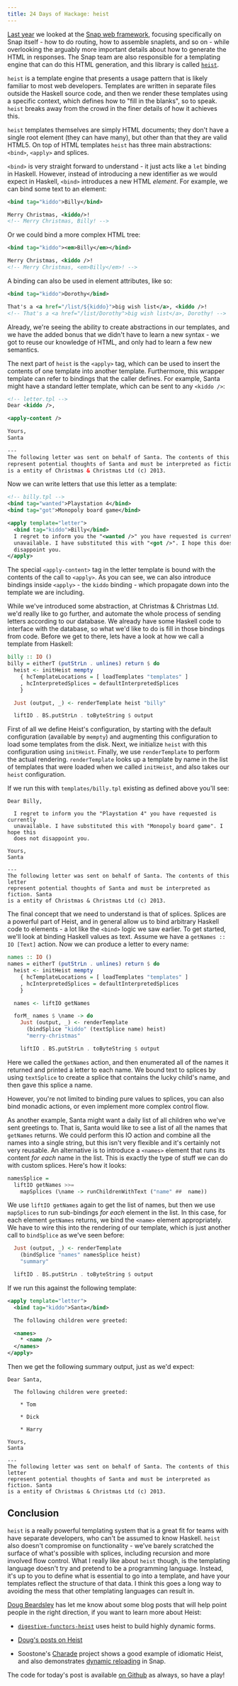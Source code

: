 ```yaml
---
title: 24 Days of Hackage: heist
---
```


[Last year](/posts/2012-12-19-24-days-of-hackage-snap.html) we looked at the
[Snap web framework](http://snapframework.org), focusing specifically on Snap
itself - how to do routing, how to assemble snaplets, and so on - while
overlooking the arguably more important details about how to generate the HTML
in responses. The Snap team are also responsible for a templating engine that
can do this HTML generation, and this library is called
[`heist`](http://hackage.haskell.org/package/heist).

`heist` is a template engine that presents a usage pattern that is likely
familiar to most web developers. Templates are written in separate files outside
the Haskell source code, and then we render these templates using a specific
context, which defines how to "fill in the blanks", so to speak. `heist` breaks
away from the crowd in the finer details of how it achieves this.

`heist` templates themselves are simply HTML documents; they don't have a single
root element (they can have many), but other than that they are valid
HTML5. On top of HTML templates `heist` has three main abstractions: `<bind>`,
`<apply>` and splices.

`<bind>` is very straight forward to understand - it just acts like a `let`
binding in Haskell. However, instead of introducing a new identifier as we would
expect in Haskell, `<bind>` introduces a new HTML *element*. For example, we can
bind some text to an element:

```xml
<bind tag="kiddo">Billy</bind>

Merry Christmas, <kiddo/>!
<!-- Merry Christmas, Billy! -->
```

Or we could bind a more complex HTML tree:

```xml
<bind tag="kiddo"><em>Billy</em></bind>

Merry Christmas, <kiddo />!
<!-- Merry Christmas, <em>Billy</em>! -->
```

A binding can also be used in element attributes, like so:

```xml
<bind tag="kiddo">Dorothy</bind>

That's a <a href="/list/${kiddo}">big wish list</a>, <kiddo />!
<!-- That's a <a href="/list/Dorothy">big wish list</a>, Dorothy! -->
```

Already, we're seeing the ability to create abstractions in our templates, and
we have the added bonus that we didn't have to learn a new syntax - we got to
reuse our knowledge of HTML, and only had to learn a few new semantics.

The next part of `heist` is the `<apply>` tag, which can be used to insert the
contents of one template into another template. Furthermore, this wrapper
template can refer to bindings that the caller defines. For example, Santa might
have a standard letter template, which can be sent to any `<kiddo />`:

```xml
<!-- letter.tpl -->
Dear <kiddo />,

<apply-content />

Yours,
Santa

---
The following letter was sent on behalf of Santa. The contents of this letter
represent potential thoughts of Santa and must be interpreted as fiction. Santa
is a entity of Christmas & Christmas Ltd (c) 2013.
```

Now we can write letters that use this letter as a template:

```xml
<!-- billy.tpl -->
<bind tag="wanted">Playstation 4</bind>
<bind tag="got">Monopoly board game</bind>

<apply template="letter">
  <bind tag="kiddo">Billy</bind>
  I regret to inform you the "<wanted />" you have requested is currently
  unavailable. I have substituted this with "<got />". I hope this does not
  disappoint you.
</apply>
```

The special `<apply-content>` tag in the letter template is bound with the
contents of the call to `<apply>`. As you can see, we can also introduce
bindings inside `<apply>` - the `kiddo` binding - which propagate down into the
template we are including.

While we've introduced some abstraction, at Christmas & Christmas Ltd. we'd
really like to go further, and automate the whole process of sending letters
according to our database. We already have some Haskell code to interface with
the database, so what we'd like to do is fill in those bindings from
code. Before we get to there, lets have a look at how we call a template from
Haskell:

```haskell
billy :: IO ()
billy = eitherT (putStrLn . unlines) return $ do
  heist <- initHeist mempty
    { hcTemplateLocations = [ loadTemplates "templates" ]
    , hcInterpretedSplices = defaultInterpretedSplices
    } 

  Just (output, _) <- renderTemplate heist "billy" 

  liftIO . BS.putStrLn . toByteString $ output
```

First of all we define Heist's configuration, by starting with the default
configuration (available by `mempty`) and augmenting this configuration to load
some templates from the disk. Next, we initialize `heist` with this
configuration using `initHeist`. Finally, we use `renderTemplate` to perform the
actual rendering. `renderTemplate` looks up a template by name in the list of
templates that were loaded when we called `initHeist`, and also takes our `heist`
configuration. 

If we run this with `templates/billy.tpl` existing as defined above you'll see:

```
Dear Billy,

  I regret to inform you the "Playstation 4" you have requested is currently
  unavailable. I have substituted this with "Monopoly board game". I hope this
  does not disappoint you.

Yours,
Santa

---
The following letter was sent on behalf of Santa. The contents of this letter
represent potential thoughts of Santa and must be interpreted as fiction. Santa
is a entity of Christmas & Christmas Ltd (c) 2013.

```

The final concept that we need to understand is that of splices. Splices are a
powerful part of Heist, and in general allow us to bind arbitrary Haskell code
to elements - a lot like the `<bind>` logic we saw earlier. To get started,
we'll look at binding Haskell values as text. Assume we have a `getNames :: IO
[Text]` action. Now we can produce a letter to every name:

```haskell
names :: IO ()
names = eitherT (putStrLn . unlines) return $ do
  heist <- initHeist mempty
    { hcTemplateLocations = [ loadTemplates "templates" ]
    , hcInterpretedSplices = defaultInterpretedSplices
    }

  names <- liftIO getNames

  forM_ names $ \name -> do
    Just (output, _) <- renderTemplate
      (bindSplice "kiddo" (textSplice name) heist)
      "merry-christmas"

    liftIO . BS.putStrLn . toByteString $ output
```

Here we called the `getNames` action, and then enumerated all of the names it
returned and printed a letter to each name. We bound text to splices by using
`textSplice` to create a splice that contains the lucky child's name, and then
gave this splice a name.

However, you're not limited to binding pure values to splices, you can also bind
monadic actions, or even implement more complex control flow.

As another example, Santa might want a daily list of all children who we've sent
greetings to. That is, Santa would like to see a list of all the names that
`getNames` returns. We could perform this IO action and combine all the names
into a single string, but this isn't very flexible and it's certainly not very
reusable. An alternative is to introduce a `<names>` element that runs its
content *for each* name in the list. This is exactly the type of stuff we can do
with custom splices. Here's how it looks:

```haskell
namesSplice =
  liftIO getNames >>=
    mapSplices (\name -> runChildrenWithText ("name" ##  name))
```

We use `liftIO getNames` again to get the list of names, but then we use
`mapSplices` to run sub-bindings *for each* element in the list. In this case,
for each element `getNames` returns, we bind the `<name>` element
appropriately. We have to wire this into the rendering of our template, which is
just another call to `bindSplice` as we've seen before:

```haskell
  Just (output, _) <- renderTemplate
    (bindSplice "names" namesSplice heist)
    "summary"

  liftIO . BS.putStrLn . toByteString $ output
```

If we run this against the following template:

```xml
<apply template="letter">
  <bind tag="kiddo">Santa</bind>

  The following children were greeted:  

  <names>
    * <name />
  </names>
</apply>
```

Then we get the following summary output, just as we'd expect:

```
Dear Santa,

  The following children were greeted:
  
    * Tom
  
    * Dick
  
    * Harry

Yours,
Santa

---
The following letter was sent on behalf of Santa. The contents of this letter
represent potential thoughts of Santa and must be interpreted as fiction. Santa
is a entity of Christmas & Christmas Ltd (c) 2013.
```

## Conclusion

`heist` is a really powerful templating system that is a great fit for teams
with have separate developers, who can't be assumed to know Haskell. `heist`
also doesn't compromise on functionality - we've barely scratched the surface of
what's possible with splices, including recursion and more involved flow
control. What I really like about `heist` though, is the templating language
doesn't try and pretend to be a programming language. Instead, it's up to you to
define what is essential to go into a template, and have your templates reflect
the structure of that data. I think this goes a long way to avoiding the mess
that other templating languages can result in.

[Doug Beardsley](http://softwaresimply.blogspot.co.uk/) has let me know about
some blog posts that will help point people in the right direction, if you want
to learn more about Heist:

* [`digestive-functors-heist`](http://hackage.haskell.org/package/digestive-functors-heist-0.8.3.0)
  uses heist to build highly dynamic forms.

* [Doug's posts on Heist](http://softwaresimply.blogspot.com/search/label/heist)

* Soostone's
  [Charade](http://devblog.soostone.com/posts/2013-04-18-charade.html) project
  shows a good example of idiomatic Heist, and also demonstrates
  [dynamic reloading](http://devblog.soostone.com/posts/2013-06-17-snap-template-reloading.html)
  in Snap.

The code for today's post is available
[on Github](http://github.com/ocharles/blog) as always, so have a play!
